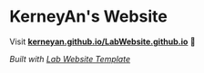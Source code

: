 
# KerneyAn's Website

Visit **[kerneyan.github.io/LabWebsite.github.io](https://kerneyan.github.io/LabWebsite.github.io)** 🚀

_Built with [Lab Website Template](https://greene-lab.gitbook.io/lab-website-template-docs)_

